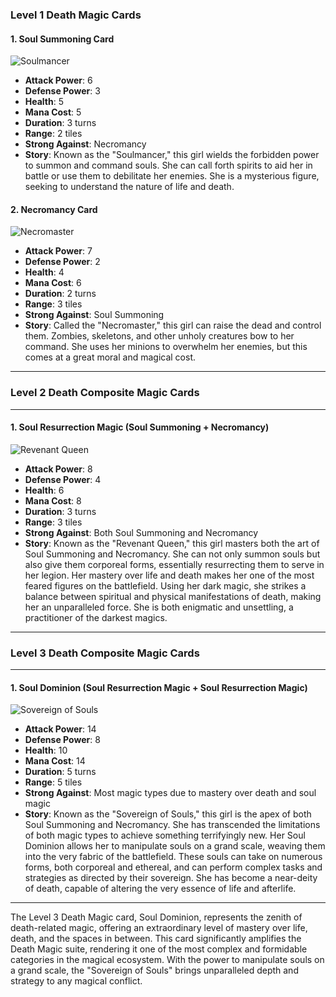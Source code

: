 ### Level 1 Death Magic Cards

#### 1. Soul Summoning Card
![Soulmancer](./Soulmancer.png)

- **Attack Power**: 6
- **Defense Power**: 3
- **Health**: 5
- **Mana Cost**: 5
- **Duration**: 3 turns
- **Range**: 2 tiles
- **Strong Against**: Necromancy
- **Story**: Known as the "Soulmancer," this girl wields the forbidden power to summon and command souls. She can call forth spirits to aid her in battle or use them to debilitate her enemies. She is a mysterious figure, seeking to understand the nature of life and death.

#### 2. Necromancy Card
![Necromaster](./Necromaster.png)

- **Attack Power**: 7
- **Defense Power**: 2
- **Health**: 4
- **Mana Cost**: 6
- **Duration**: 2 turns
- **Range**: 3 tiles
- **Strong Against**: Soul Summoning
- **Story**: Called the "Necromaster," this girl can raise the dead and control them. Zombies, skeletons, and other unholy creatures bow to her command. She uses her minions to overwhelm her enemies, but this comes at a great moral and magical cost. 

---

### Level 2 Death Composite Magic Cards

---

#### 1. Soul Resurrection Magic (Soul Summoning + Necromancy)

![Revenant Queen](./RevenantQueen.png)

- **Attack Power**: 8
- **Defense Power**: 4
- **Health**: 6
- **Mana Cost**: 8
- **Duration**: 3 turns
- **Range**: 3 tiles
- **Strong Against**: Both Soul Summoning and Necromancy
- **Story**: Known as the "Revenant Queen," this girl masters both the art of Soul Summoning and Necromancy. She can not only summon souls but also give them corporeal forms, essentially resurrecting them to serve in her legion. Her mastery over life and death makes her one of the most feared figures on the battlefield. Using her dark magic, she strikes a balance between spiritual and physical manifestations of death, making her an unparalleled force. She is both enigmatic and unsettling, a practitioner of the darkest magics.

---

### Level 3 Death Composite Magic Cards

---

#### 1. Soul Dominion (Soul Resurrection Magic + Soul Resurrection Magic)

![Sovereign of Souls](./SovereignofSouls.png)

- **Attack Power**: 14
- **Defense Power**: 8
- **Health**: 10
- **Mana Cost**: 14
- **Duration**: 5 turns
- **Range**: 5 tiles
- **Strong Against**: Most magic types due to mastery over death and soul magic
- **Story**: Known as the "Sovereign of Souls," this girl is the apex of both Soul Summoning and Necromancy. She has transcended the limitations of both magic types to achieve something terrifyingly new. Her Soul Dominion allows her to manipulate souls on a grand scale, weaving them into the very fabric of the battlefield. These souls can take on numerous forms, both corporeal and ethereal, and can perform complex tasks and strategies as directed by their sovereign. She has become a near-deity of death, capable of altering the very essence of life and afterlife.

---

The Level 3 Death Magic card, Soul Dominion, represents the zenith of death-related magic, offering an extraordinary level of mastery over life, death, and the spaces in between. This card significantly amplifies the Death Magic suite, rendering it one of the most complex and formidable categories in the magical ecosystem. With the power to manipulate souls on a grand scale, the "Sovereign of Souls" brings unparalleled depth and strategy to any magical conflict.
